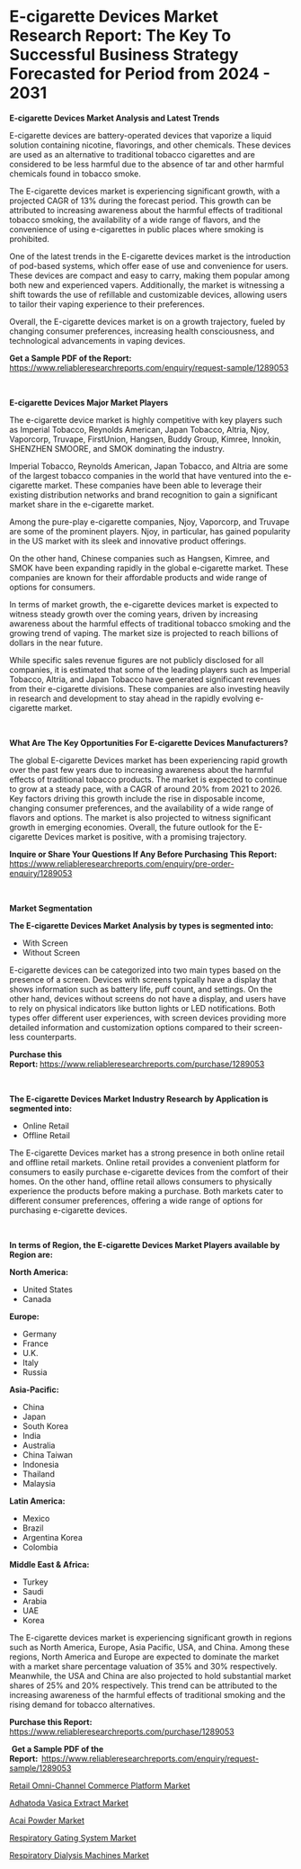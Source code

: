 <p><h1>E-cigarette Devices Market Research Report: The Key To Successful Business Strategy Forecasted for Period from 2024 - 2031</h1></p><p><strong>E-cigarette Devices Market Analysis and Latest Trends</strong></p>
<p><p>E-cigarette devices are battery-operated devices that vaporize a liquid solution containing nicotine, flavorings, and other chemicals. These devices are used as an alternative to traditional tobacco cigarettes and are considered to be less harmful due to the absence of tar and other harmful chemicals found in tobacco smoke.</p><p>The E-cigarette devices market is experiencing significant growth, with a projected CAGR of 13% during the forecast period. This growth can be attributed to increasing awareness about the harmful effects of traditional tobacco smoking, the availability of a wide range of flavors, and the convenience of using e-cigarettes in public places where smoking is prohibited.</p><p>One of the latest trends in the E-cigarette devices market is the introduction of pod-based systems, which offer ease of use and convenience for users. These devices are compact and easy to carry, making them popular among both new and experienced vapers. Additionally, the market is witnessing a shift towards the use of refillable and customizable devices, allowing users to tailor their vaping experience to their preferences.</p><p>Overall, the E-cigarette devices market is on a growth trajectory, fueled by changing consumer preferences, increasing health consciousness, and technological advancements in vaping devices.</p></p>
<p><strong>Get a Sample PDF of the Report:&nbsp;</strong> <a href="https://www.reliableresearchreports.com/enquiry/request-sample/1289053">https://www.reliableresearchreports.com/enquiry/request-sample/1289053</a></p>
<p>&nbsp;</p>
<p><strong>E-cigarette Devices Major Market Players</strong></p>
<p><p>The e-cigarette device market is highly competitive with key players such as Imperial Tobacco, Reynolds American, Japan Tobacco, Altria, Njoy, Vaporcorp, Truvape, FirstUnion, Hangsen, Buddy Group, Kimree, Innokin, SHENZHEN SMOORE, and SMOK dominating the industry.</p><p>Imperial Tobacco, Reynolds American, Japan Tobacco, and Altria are some of the largest tobacco companies in the world that have ventured into the e-cigarette market. These companies have been able to leverage their existing distribution networks and brand recognition to gain a significant market share in the e-cigarette market.</p><p>Among the pure-play e-cigarette companies, Njoy, Vaporcorp, and Truvape are some of the prominent players. Njoy, in particular, has gained popularity in the US market with its sleek and innovative product offerings.</p><p>On the other hand, Chinese companies such as Hangsen, Kimree, and SMOK have been expanding rapidly in the global e-cigarette market. These companies are known for their affordable products and wide range of options for consumers.</p><p>In terms of market growth, the e-cigarette devices market is expected to witness steady growth over the coming years, driven by increasing awareness about the harmful effects of traditional tobacco smoking and the growing trend of vaping. The market size is projected to reach billions of dollars in the near future.</p><p>While specific sales revenue figures are not publicly disclosed for all companies, it is estimated that some of the leading players such as Imperial Tobacco, Altria, and Japan Tobacco have generated significant revenues from their e-cigarette divisions. These companies are also investing heavily in research and development to stay ahead in the rapidly evolving e-cigarette market.</p></p>
<p>&nbsp;</p>
<p><strong>What Are The Key Opportunities For E-cigarette Devices Manufacturers?</strong></p>
<p><p>The global E-cigarette Devices market has been experiencing rapid growth over the past few years due to increasing awareness about the harmful effects of traditional tobacco products. The market is expected to continue to grow at a steady pace, with a CAGR of around 20% from 2021 to 2026. Key factors driving this growth include the rise in disposable income, changing consumer preferences, and the availability of a wide range of flavors and options. The market is also projected to witness significant growth in emerging economies. Overall, the future outlook for the E-cigarette Devices market is positive, with a promising trajectory.</p></p>
<p><strong>Inquire or Share Your Questions If Any Before Purchasing This Report:</strong> <a href="https://www.reliableresearchreports.com/enquiry/pre-order-enquiry/1289053">https://www.reliableresearchreports.com/enquiry/pre-order-enquiry/1289053</a></p>
<p>&nbsp;</p>
<p><strong>Market Segmentation</strong></p>
<p><strong>The E-cigarette Devices Market Analysis by types is segmented into:</strong></p>
<p><ul><li>With Screen</li><li>Without Screen</li></ul></p>
<p><p>E-cigarette devices can be categorized into two main types based on the presence of a screen. Devices with screens typically have a display that shows information such as battery life, puff count, and settings. On the other hand, devices without screens do not have a display, and users have to rely on physical indicators like button lights or LED notifications. Both types offer different user experiences, with screen devices providing more detailed information and customization options compared to their screen-less counterparts.</p></p>
<p><strong>Purchase this Report:&nbsp;</strong><a href="https://www.reliableresearchreports.com/purchase/1289053">https://www.reliableresearchreports.com/purchase/1289053</a></p>
<p>&nbsp;</p>
<p><strong>The E-cigarette Devices Market Industry Research by Application is segmented into:</strong></p>
<p><ul><li>Online Retail</li><li>Offline Retail</li></ul></p>
<p><p>The E-cigarette Devices market has a strong presence in both online retail and offline retail markets. Online retail provides a convenient platform for consumers to easily purchase e-cigarette devices from the comfort of their homes. On the other hand, offline retail allows consumers to physically experience the products before making a purchase. Both markets cater to different consumer preferences, offering a wide range of options for purchasing e-cigarette devices.</p></p>
<p>&nbsp;</p>
<p><strong>In terms of Region, the E-cigarette Devices Market Players available by Region are:</strong></p>
<p>
    <p> <strong> North America: </strong>
        <ul>
            <li>United States</li>
            <li>Canada</li>
        </ul>
        </p> 
    <p> <strong> Europe: </strong>
        <ul>
            <li>Germany</li>
            <li>France</li>
            <li>U.K.</li>
            <li>Italy</li>
            <li>Russia</li>
        </ul>
        </p> 
    <p> <strong> Asia-Pacific: </strong>
        <ul>
            <li>China</li>
            <li>Japan</li>
            <li>South Korea</li>
            <li>India</li>
            <li>Australia</li>
            <li>China Taiwan</li>
            <li>Indonesia</li>
            <li>Thailand</li>
            <li>Malaysia</li>
        </ul>
        </p> 
    <p> <strong> Latin America: </strong>
        <ul>
            <li>Mexico</li>
            <li>Brazil</li>
            <li>Argentina Korea</li>
            <li>Colombia</li>
        </ul>
        </p> 
    <p> <strong> Middle East & Africa: </strong>
        <ul>
            <li>Turkey</li>
            <li>Saudi</li>
            <li>Arabia</li>
            <li>UAE</li>
            <li>Korea</li>
        </ul>
    </p>
    </p>
<p><p>The E-cigarette devices market is experiencing significant growth in regions such as North America, Europe, Asia Pacific, USA, and China. Among these regions, North America and Europe are expected to dominate the market with a market share percentage valuation of 35% and 30% respectively. Meanwhile, the USA and China are also projected to hold substantial market shares of 25% and 20% respectively. This trend can be attributed to the increasing awareness of the harmful effects of traditional smoking and the rising demand for tobacco alternatives.</p></p>
<p><strong>Purchase this Report: </strong><a href="https://www.reliableresearchreports.com/purchase/1289053">https://www.reliableresearchreports.com/purchase/1289053</a></p>
<p>&nbsp;<strong>Get a Sample PDF of the Report:&nbsp;&nbsp;</strong><a href="https://www.reliableresearchreports.com/enquiry/request-sample/1289053">https://www.reliableresearchreports.com/enquiry/request-sample/1289053</a></p>
<p><strong></strong></p>
<p><p><a href="https://gamy-alyssum-396.notion.site/Retail-Omni-Channel-Commerce-Platform-Market-Size-Evaluating-its-Market-Trends-Growth-and-Project-c81d6f083214487bb282922e4d63eae7">Retail Omni-Channel Commerce Platform Market</a></p><p><a href="https://view.publitas.com/reportprime-1/adhatoda-vasica-extract-market-size-and-examines-its-market-scope-with-a-primary-focus-on-growth-opportunities-and-forecasted-trends-spanning-from-2024-to-2031/">Adhatoda Vasica Extract Market</a></p><p><a href="https://view.publitas.com/reportprime-1/decoding-the-acai-powder-market-a-deep-dive-into-the-latest-market-trends-market-segmentation-and-competitive-analysis/">Acai Powder Market</a></p><p><a href="https://natural-crush-b99.notion.site/Respiratory-Gating-System-Market-Provides-a-Comprehensive-Analysis-Including-a-Macro-Overview-of-the-c8cd311e74c7492397ac2df1655f2178">Respiratory Gating System Market</a></p><p><a href="https://boundless-drawbridge-702.notion.site/Insights-into-Respiratory-Dialysis-Machines-Market-Size-Analysing-Market-Share-Trends-and-Growth--d5ce8df8610e4b389546697f62274dda">Respiratory Dialysis Machines Market</a></p></p>